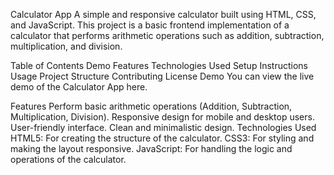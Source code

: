 Calculator App
A simple and responsive calculator built using HTML, CSS, and JavaScript. This project is a basic frontend implementation of a calculator that performs arithmetic operations such as addition, subtraction, multiplication, and division.

Table of Contents
Demo
Features
Technologies Used
Setup Instructions
Usage
Project Structure
Contributing
License
Demo
You can view the live demo of the Calculator App here.

Features
Perform basic arithmetic operations (Addition, Subtraction, Multiplication, Division).
Responsive design for mobile and desktop users.
User-friendly interface.
Clean and minimalistic design.
Technologies Used
HTML5: For creating the structure of the calculator.
CSS3: For styling and making the layout responsive.
JavaScript: For handling the logic and operations of the calculator.
